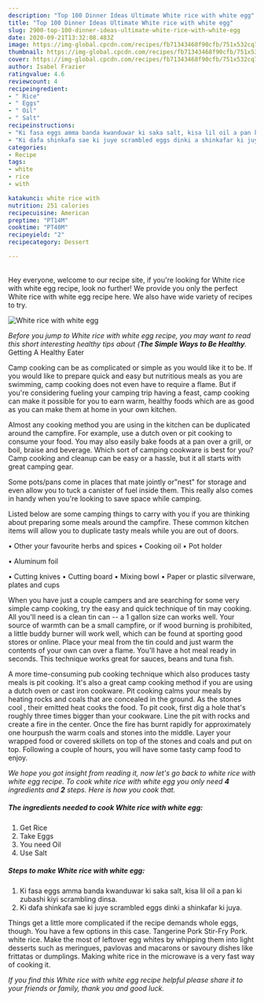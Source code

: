 ```yaml
---
description: "Top 100 Dinner Ideas Ultimate White rice with white egg"
title: "Top 100 Dinner Ideas Ultimate White rice with white egg"
slug: 2900-top-100-dinner-ideas-ultimate-white-rice-with-white-egg
date: 2020-09-21T13:32:08.483Z
image: https://img-global.cpcdn.com/recipes/fb71343468f90cfb/751x532cq70/white-rice-with-white-egg-recipe-main-photo.jpg
thumbnail: https://img-global.cpcdn.com/recipes/fb71343468f90cfb/751x532cq70/white-rice-with-white-egg-recipe-main-photo.jpg
cover: https://img-global.cpcdn.com/recipes/fb71343468f90cfb/751x532cq70/white-rice-with-white-egg-recipe-main-photo.jpg
author: Isabel Frazier
ratingvalue: 4.6
reviewcount: 4
recipeingredient:
- " Rice"
- " Eggs"
- " Oil"
- " Salt"
recipeinstructions:
- "Ki fasa eggs amma banda kwanduwar ki saka salt, kisa lil oil a pan ki zubashi kiyi scrambling dinsa."
- "Ki dafa shinkafa sae ki juye scrambled eggs dinki a shinkafar ki juya."
categories:
- Recipe
tags:
- white
- rice
- with

katakunci: white rice with 
nutrition: 251 calories
recipecuisine: American
preptime: "PT14M"
cooktime: "PT40M"
recipeyield: "2"
recipecategory: Dessert

---
```

<br>
Hey everyone, welcome to our recipe site, if you're looking for White rice with white egg recipe, look no further! We provide you only the perfect White rice with white egg recipe here. We also have wide variety of recipes to try.
<br>


![White rice with white egg](https://img-global.cpcdn.com/recipes/fb71343468f90cfb/751x532cq70/white-rice-with-white-egg-recipe-main-photo.jpg)

<i>Before you jump to White rice with white egg recipe, you may want to read this short interesting healthy tips about {<strong>The Simple Ways to Be Healthy</strong>.</i>
Getting A Healthy Eater

    
Camp cooking can be as complicated or simple as you would like it to be. If you would like to prepare quick and easy but nutritious meals as you are swimming, camp cooking does not even have to require a flame. But if you're considering fueling your camping trip having a feast, camp cooking can make it possible for you to earn warm, healthy foods which are as good as you can make them at home in your own kitchen.

 Almost any cooking method you are using in the kitchen can be duplicated around the campfire. For example, use a dutch oven or pit cooking to consume your food. You may also easily bake foods at a pan over a grill, or boil, braise and beverage. Which sort of camping cookware is best for you? Camp cooking and cleanup can be easy or a hassle, but it all starts with great camping gear.

Some pots/pans come in places that mate jointly or"nest" for storage and even allow you to tuck a canister of fuel inside them. This really also comes in handy when you're looking to save space while camping.

Listed below are some camping things to carry with you if you are thinking about preparing some meals around the campfire. These common kitchen items will allow you to duplicate tasty meals while you are out of doors.


• Other your favourite herbs and spices
• Cooking oil
• Pot holder

• Aluminum foil

• Cutting knives
• Cutting board
• Mixing bowl
• Paper or plastic silverware, plates and cups

When you have just a couple campers and are searching for some very simple camp cooking, try the easy and quick technique of tin may cooking. All you'll need is a clean tin can -- a 1 gallon size can works well. Your source of warmth can be a small campfire, or if wood burning is prohibited, a little buddy burner will work well, which can be found at sporting good stores or online. Place your meal from the tin could and just warm the contents of your own can over a flame. You'll have a hot meal ready in seconds.  This technique works great for sauces, beans and tuna fish.

A more time-consuming pub cooking technique which also produces tasty meals is pit cooking.  It's also a great camp cooking method if you are using a dutch oven or cast iron cookware. Pit cooking calms your meals by heating rocks and coals that are concealed in the ground. As the stones cool , their emitted heat cooks the food. To pit cook, first dig a hole that's roughly three times bigger than your cookware. Line the pit with rocks and create a fire in the center. Once the fire has burnt rapidly for approximately one hourpush the warm coals and stones into the middle. Layer your wrapped food or covered skillets on top of the stones and coals and put on top. Following a couple of hours, you will have some tasty camp food to enjoy.


<i>We hope you got insight from reading it, now let's go back to white rice with white egg recipe. To cook white rice with white egg you only need <strong>4</strong> ingredients and <strong>2</strong> steps. Here is how you cook that.
</i>

##### The ingredients needed to cook White rice with white egg:

1. Get  Rice
1. Take  Eggs
1. You need  Oil
1. Use  Salt


##### Steps to make White rice with white egg:

1. Ki fasa eggs amma banda kwanduwar ki saka salt, kisa lil oil a pan ki zubashi kiyi scrambling dinsa.
1. Ki dafa shinkafa sae ki juye scrambled eggs dinki a shinkafar ki juya.


Things get a little more complicated if the recipe demands whole eggs, though. You have a few options in this case. Tangerine Pork Stir-Fry Pork. white rice. Make the most of leftover egg whites by whipping them into light desserts such as meringues, pavlovas and macarons or savoury dishes like frittatas or dumplings. Making white rice in the microwave is a very fast way of cooking it. 

<i>If you find this White rice with white egg recipe helpful please share it to your friends or family, thank you and good luck.</i>
